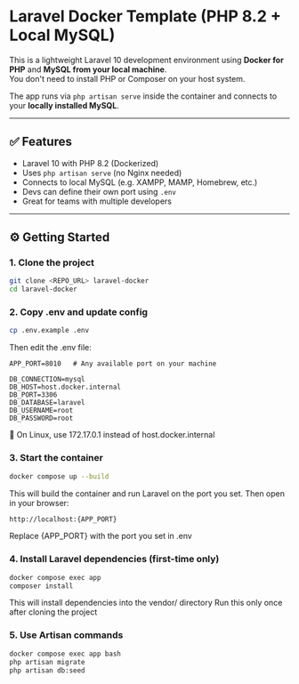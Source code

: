 # Laravel Docker Template (PHP 8.2 + Local MySQL)

This is a lightweight Laravel 10 development environment using **Docker for PHP** and **MySQL from your local machine**.  
You don't need to install PHP or Composer on your host system.

The app runs via `php artisan serve` inside the container and connects to your **locally installed MySQL**.

---

## ✅ Features

- Laravel 10 with PHP 8.2 (Dockerized)
- Uses `php artisan serve` (no Nginx needed)
- Connects to local MySQL (e.g. XAMPP, MAMP, Homebrew, etc.)
- Devs can define their own port using `.env`
- Great for teams with multiple developers

---

## ⚙️ Getting Started

### 1. Clone the project

```bash
git clone <REPO_URL> laravel-docker
cd laravel-docker
```

### 2. Copy .env and update config
```bash
cp .env.example .env
```
Then edit the .env file:

```env
APP_PORT=8010   # Any available port on your machine

DB_CONNECTION=mysql
DB_HOST=host.docker.internal
DB_PORT=3306
DB_DATABASE=laravel
DB_USERNAME=root
DB_PASSWORD=root
```
🧠 On Linux, use 172.17.0.1 instead of host.docker.internal


### 3. Start the container
```bash
docker compose up --build
```
This will build the container and run Laravel on the port you set.
Then open in your browser:
```bash
http://localhost:{APP_PORT}
```
Replace {APP_PORT} with the port you set in .env



### 4. Install Laravel dependencies (first-time only)
```bash
docker compose exec app 
composer install
```
This will install dependencies into the vendor/ directory
Run this only once after cloning the project

### 5. Use Artisan commands
```bash
docker compose exec app bash
php artisan migrate
php artisan db:seed
```